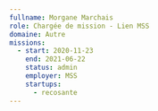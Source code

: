 ```yaml
---
fullname: Morgane Marchais
role: Chargée de mission - Lien MSS
domaine: Autre
missions:
  - start: 2020-11-23
    end: 2021-06-22
    status: admin
    employer: MSS
    startups:
      - recosante
---
```

